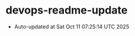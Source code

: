 # devops-readme-update
<!--START_SECTION:activity-->
- Auto-updated at Sat Oct 11 07:25:14 UTC 2025
<!--END_SECTION:activity-->
